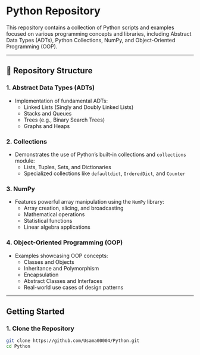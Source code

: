 # Python Repository

This repository contains a collection of Python scripts and examples focused on various programming concepts and libraries, including Abstract Data Types (ADTs), Python Collections, NumPy, and Object-Oriented Programming (OOP).

---

## 📁 Repository Structure

### **1. Abstract Data Types (ADTs)**
- Implementation of fundamental ADTs:
  - Linked Lists (Singly and Doubly Linked Lists)
  - Stacks and Queues
  - Trees (e.g., Binary Search Trees)
  - Graphs and Heaps

### **2. Collections**
- Demonstrates the use of Python’s built-in collections and `collections` module:
  - Lists, Tuples, Sets, and Dictionaries
  - Specialized collections like `defaultdict`, `OrderedDict`, and `Counter`

### **3. NumPy**
- Features powerful array manipulation using the `NumPy` library:
  - Array creation, slicing, and broadcasting
  - Mathematical operations
  - Statistical functions
  - Linear algebra applications

### **4. Object-Oriented Programming (OOP)**
- Examples showcasing OOP concepts:
  - Classes and Objects
  - Inheritance and Polymorphism
  - Encapsulation
  - Abstract Classes and Interfaces
  - Real-world use cases of design patterns

---

## Getting Started

### **1. Clone the Repository**
```bash
git clone https://github.com/Usama00004/Python.git
cd Python
